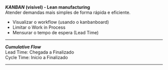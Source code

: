 ***KANBAN*** **(visível) - Lean manufacturing**<br>
Atender demandas mais simples de forma rápida e eficiente.

- Visualizar o workflow (usando o kanbanboard)
- Limitar o Work in Process
- Mensurar o tempo de espera (Lead Time) 

---
***Cumulative Flow***<br>
Lead Time: Chegada a Finalizado<br>
Cycle Time: Inicio a Finalizado

---